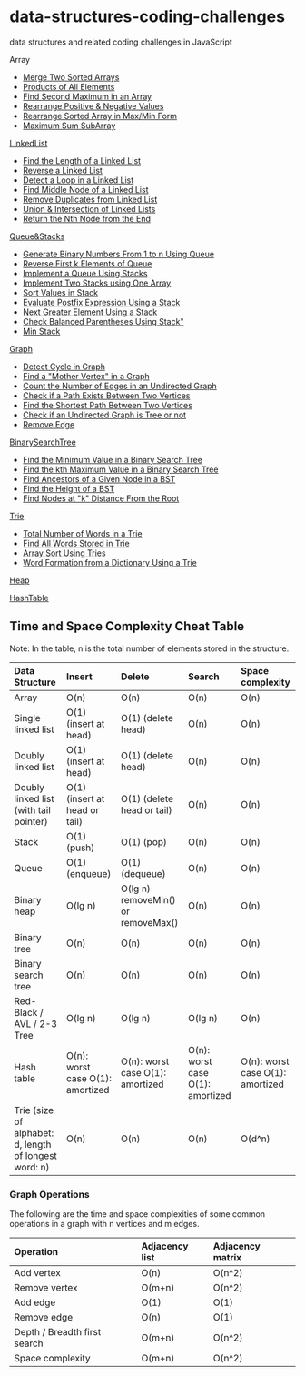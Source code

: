 # data-structures-coding-challenges

data structures and related coding challenges in JavaScript

Array

- [Merge Two Sorted Arrays](./Array/MergeTwoSortedArrays.js)
- [Products of All Elements](./Array/ProductsOfAllElements.js)
- [Find Second Maximum in an Array](./Array/FindSecondMaximumInArray.js)
- [Rearrange Positive & Negative Values](./Array/RearrangePositiveNegativeValues.js)
- [Rearrange Sorted Array in Max/Min Form](./Array/RearrangeSortedArrayMaxMinForm.js)
- [Maximum Sum SubArray](./Array/MaximumSumSubArray.js)

[LinkedList](./LinkedList/SinglyLinkedList.js)

- [Find the Length of a Linked List](./LinkedList/FindTheLengthOfLinkedList.js)
- [Reverse a Linked List](./LinkedList/ReverseLinkedList.js)
- [Detect a Loop in a Linked List](./LinkedList/DetectLoop.js)
- [Find Middle Node of a Linked List](./LinkedList/FindMiddleNodeOfLinkedList.js)
- [Remove Duplicates from Linked List](./LinkedList/RemoveDuplicatesFromLinkedList.js)
- [Union & Intersection of Linked Lists](./LinkedList/UnionAndIntersectionOfLinkedLists.js)
- [Return the Nth Node from the End](./LinkedList/ReturnNthNodeFromEnd.js)

[Queue&Stacks](./Queue&Stack/Queue.js)

- [Generate Binary Numbers From 1 to n Using Queue](./Queue&Stack/GenerateBinaryNumbersUsingQueue.js)
- [Reverse First k Elements of Queue](./Queue&Stack/ReverseFirstKElementsOfQueue.js)
- [Implement a Queue Using Stacks](./Queue&Stack/ImplementQueueUsingStacks.js)
- [Implement Two Stacks using One Array](./Queue&Stack/ImplementTwoStacksUsingArray.js)
- [Sort Values in Stack](./Queue&Stack/SortValuesInStack.js)
- [Evaluate Postfix Expression Using a Stack](./Queue&Stack/EvaluatePostfixExpressionUsingStack.js)
- [Next Greater Element Using a Stack](./Queue&Stack/NextGreaterElementUsingStack.js)
- [Check Balanced Parentheses Using Stack"](./Queue&Stack/CheckBalancedParenthesesUsingStack.js)
- [Min Stack](./Queue&Stack/MinStack.js)

[Graph](./Graph/Graph.js)

- [Detect Cycle in Graph](./Graph/DetectCycleInGraph.js)
- [Find a "Mother Vertex" in a Graph](./Graph/FindMotherVertex.js)
- [Count the Number of Edges in an Undirected Graph](./Graph/NumberOfEdges.js)
- [Check if a Path Exists Between Two Vertices](./Graph/CheckPathBetweenTwoVertices.js)
- [Find the Shortest Path Between Two Vertices](./Graph/FindShortestPath.js)
- [Check if an Undirected Graph is Tree or not](./Graph/CheckGraphIsTree.js)
- [Remove Edge](./Graph/RemoveEdge.js)

[BinarySearchTree](./BinarySearchTree/BinarySearchTree.js)

- [Find the Minimum Value in a Binary Search Tree](./BinarySearchTree/FindMinimumValue.js)
- [Find the kth Maximum Value in a Binary Search Tree](./BinarySearchTree/FindKthMaximumValue.js)
- [Find Ancestors of a Given Node in a BST](./BinarySearchTree/FindAncestors.js)
- [Find the Height of a BST](./BinarySearchTree/FindHeight.js)
- [Find Nodes at "k" Distance From the Root](./BinarySearchTree/FindKNodes.js)

[Trie](./Trie/Trie.js)

- [Total Number of Words in a Trie](./Trie/TotalWords.js)
- [Find All Words Stored in Trie](./Trie/FindAllWords.js)
- [Array Sort Using Tries](./Trie/ArraySort.js)
- [Word Formation from a Dictionary Using a Trie](./Trie/WordFormation.js)

[Heap](./Heap/MaxHeap.js)

[HashTable](./HashTable/HashTable.js)

## Time and Space Complexity Cheat Table

Note: In the table, n is the total number of elements stored in the structure.

| Data Structure                                        | Insert                           | Delete                             | Search                           | Space complexity                 |
| :---------------------------------------------------- | :------------------------------- | :--------------------------------- | :------------------------------- | :------------------------------- |
| Array                                                 | O(n)                             | O(n)                               | O(n)                             | O(n)                             |
| Single linked list                                    | O(1) (insert at head)            | O(1) (delete head)                 | O(n)                             | O(n)                             |
| Doubly linked list                                    | O(1) (insert at head)            | O(1) (delete head)                 | O(n)                             | O(n)                             |
| Doubly linked list (with tail pointer)                | O(1) (insert at head or tail)    | O(1) (delete head or tail)         | O(n)                             | O(n)                             |
| Stack                                                 | O(1) (push)                      | O(1) (pop)                         | O(n)                             | O(n)                             |
| Queue                                                 | O(1) (enqueue)                   | O(1) (dequeue)                     | O(n)                             | O(n)                             |
| Binary heap                                           | O(lg n)                          | O(lg n) removeMin() or removeMax() | O(n)                             | O(n)                             |
| Binary tree                                           | O(n)                             | O(n)                               | O(n)                             | O(n)                             |
| Binary search tree                                    | O(n)                             | O(n)                               | O(n)                             | O(n)                             |
| Red-Black / AVL / 2-3 Tree                            | O(lg n)                          | O(lg n)                            | O(lg n)                          | O(n)                             |
| Hash table                                            | O(n): worst case O(1): amortized | O(n): worst case O(1): amortized   | O(n): worst case O(1): amortized | O(n): worst case O(1): amortized |
| Trie (size of alphabet: d, length of longest word: n) | O(n)                             | O(n)                               | O(n)                             | O(d^n)                           |

### Graph Operations

The following are the time and space complexities of some common operations in a graph with n vertices and m edges.

| Operation                    | Adjacency list | Adjacency matrix |
| :--------------------------- | :------------- | :--------------- |
| Add vertex                   | O(n)           | O(n^2)           |
| Remove vertex                | O(m+n)         | O(n^2)           |
| Add edge                     | O(1)           | O(1)             |
| Remove edge                  | O(n)           | O(1)             |
| Depth / Breadth first search | O(m+n)         | O(n^2)           |
| Space complexity             | O(m+n)         | O(n^2)           |
